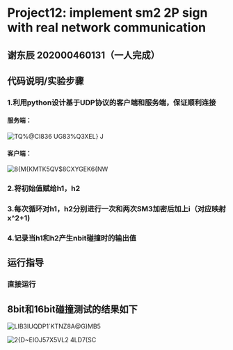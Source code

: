 # Project12: implement sm2 2P sign with real network communication
## 谢东辰 202000460131（一人完成）
## 代码说明/实验步骤
### 1.利用python设计基于UDP协议的客户端和服务端，保证顺利连接
#### 服务端：
![TQ%@CI836 UG83%Q3XEL} J](https://user-images.githubusercontent.com/109883893/181794150-31f07849-6ea8-4d61-96a8-5c116d705fcc.png)
#### 客户端：
![8{M{KMTK5QV$8CXYGEK6{NW](https://user-images.githubusercontent.com/109883893/181794306-2147e40b-6466-4317-8e45-f29973d39d26.png)
### 2.将初始值赋给h1，h2
### 3.每次循环对h1，h2分别进行一次和两次SM3加密后加上i（对应映射x^2+1)
### 4.记录当h1和h2产生nbit碰撞时的输出值
## 运行指导
### 直接运行
## 8bit和16bit碰撞测试的结果如下
![LIB3IUQDP1`KTNZ8A@G)MB5](https://user-images.githubusercontent.com/109883893/181028820-99b2f5a1-09ae-41c8-b8b8-a5bb75383322.png)

![2{D~EIOJ57X5VL2 4LD7(SC](https://user-images.githubusercontent.com/109883893/181793632-d0dd3230-bcf0-4f0d-bce9-09e81eb7e711.png)

